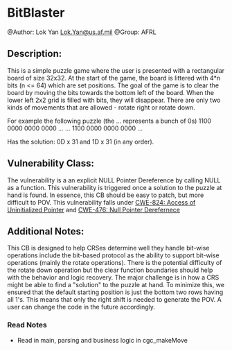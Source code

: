 # BitBlaster

@Author: Lok Yan <Lok.Yan@us.af.mil>
@Group: AFRL

## Description:

This is a simple puzzle game where the user is presented with a rectangular board of size 32x32. At the start of the game, the board is littered with 4*n bits (n <= 64) which are set positions. The goal of the game is to clear the board by moving the bits towards the bottom left of the board. When the lower left 2x2 grid is filled with bits, they will disappear. There are only two kinds of movements that are allowed - rotate right or rotate down.

For example the following puzzle (the ... represents a bunch of 0s)
1100 0000 0000 0000 ...
... 
1100 0000 0000 0000 ...

Has the solution: 0D x 31 and 1D x 31 (in any order).

## Vulnerability Class: 

The vulnerability is a an explicit NULL Pointer Dereference by calling NULL as a function. This vulnerability is triggered once a solution to the puzzle at hand is found. In essence, this CB should be easy to patch, but more difficult to POV. This vulnerability falls under [CWE-824: Access of Uninitialized Pointer](http://cwe.mitre.org/data/definitions/824.html) and [CWE-476: Null Pointer Derefernece](http://cwe.mitre.org/data/definitions/476.html)

## Additional Notes:

This CB is designed to help CRSes determine well they handle bit-wise operations include the bit-based protocol  as the ability to support bit-wise operations (mainly the rotate operations). There is the potential difficulty of the rotate down operation but the clear function boundaries should help with the behavior and logic recovery. The major challenge is in how a CRS might be able to find a "solution" to the puzzle at hand. To minimize this, we ensured that the default starting position is just the bottom two rows having all 1's. This means that only the right shift is needed to generate the POV. A user can change the code in the future accordingly.


### Read Notes

* Read in main, parsing and business logic in cgc_makeMove